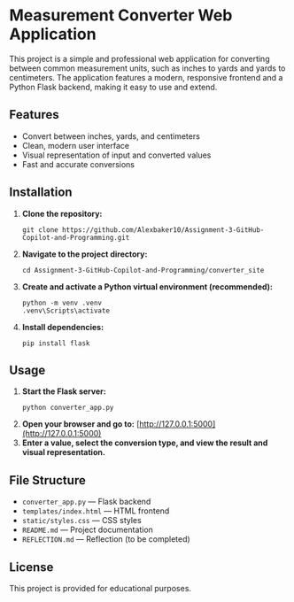 # Measurement Converter Web Application

This project is a simple and professional web application for converting between common measurement units, such as inches to yards and yards to centimeters. The application features a modern, responsive frontend and a Python Flask backend, making it easy to use and extend.

## Features
- Convert between inches, yards, and centimeters
- Clean, modern user interface
- Visual representation of input and converted values
- Fast and accurate conversions

## Installation

1. **Clone the repository:**
   ```
   git clone https://github.com/Alexbaker10/Assignment-3-GitHub-Copilot-and-Programming.git
   ```
2. **Navigate to the project directory:**
   ```
   cd Assignment-3-GitHub-Copilot-and-Programming/converter_site
   ```
3. **Create and activate a Python virtual environment (recommended):**
   ```
   python -m venv .venv
   .venv\Scripts\activate
   ```
4. **Install dependencies:**
   ```
   pip install flask
   ```

## Usage

1. **Start the Flask server:**
   ```
   python converter_app.py
   ```
2. **Open your browser and go to:**
   [http://127.0.0.1:5000](http://127.0.0.1:5000)
3. **Enter a value, select the conversion type, and view the result and visual representation.**

## File Structure
- `converter_app.py` — Flask backend
- `templates/index.html` — HTML frontend
- `static/styles.css` — CSS styles
- `README.md` — Project documentation
- `REFLECTION.md` — Reflection (to be completed)

## License
This project is provided for educational purposes.
